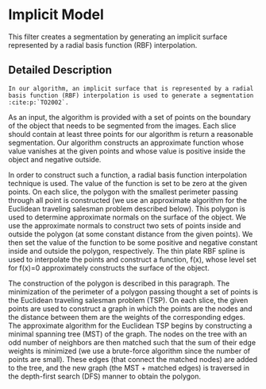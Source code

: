 # Implicit Model

This filter creates a segmentation by generating an implicit surface represented by a radial basis function (RBF) interpolation.

## Detailed Description

```eval_rst
In our algorithm, an implicit surface that is represented by a radial basis function (RBF) interpolation is used to generate a segmentation :cite:p:`TO2002`.
```
As an input, the algorithm is provided with a set of points on the boundary of the object that needs to be segmented from the images.
Each slice should contain at least three points for our algorithm is return a reasonable segmentation.
Our algorithm constructs an approximate function whose value vanishes at the given points and whose value is positive inside the object and negative outside.

In order to construct such a function, a radial basis function interpolation technique is used.
The value of the function is set to be zero at the given points.
On each slice, the polygon with the smallest perimeter passing through all point is constructed (we use an approximate algorithm for the Euclidean traveling salesman problem described below).
This polygon is used to determine  approximate normals on the surface of the object.
We use the approximate normals to construct two sets of points inside and outside the polygon (at some constant distance from the given points).
We then set the value of the function to be some positive and negative constant inside and outside the polygon, respectively.
The thin plate RBF spline is used to interpolate the points and construct a function, f(x), whose level set for f(x)=0 approximately constructs the surface of the object.

The construction of the polygon is described in this paragraph.
The minimization of the perimeter of a polygon passing thought a set of points is the Euclidean traveling salesman problem (TSP).
On each slice, the given points are used to construct a graph in which the points are the nodes and the distance between them are the weights of the corresponding edges.
The approximate algorithm for the Euclidean TSP begins by constructing a minimal spanning tree (MST) of the graph.
The nodes on the tree with an odd number of neighbors are then matched such that the sum of their edge weights is minimized (we use a brute-force algorithm since the number of points are small).
These edges (that connect the matched nodes) are added to the tree, and the new graph (the MST + matched edges) is traversed in the depth-first search (DFS) manner to obtain the polygon.
